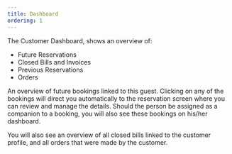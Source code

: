 ```yaml
---
title: Dashboard
ordering: 1
---
```


The Customer Dashboard, shows an overview of:

- Future Reservations
- Closed Bills and Invoices 
- Previous Reservations
- Orders

An overview of future bookings linked to this guest. Clicking on any of the bookings will direct you automatically to the reservation screen where you can review and manage the details. Should the person be assigned as a companion to a booking, you will also see these bookings on his/her dashboard.

You will also see an overview of all closed bills linked to the customer profile, and all orders that were made by the customer.
